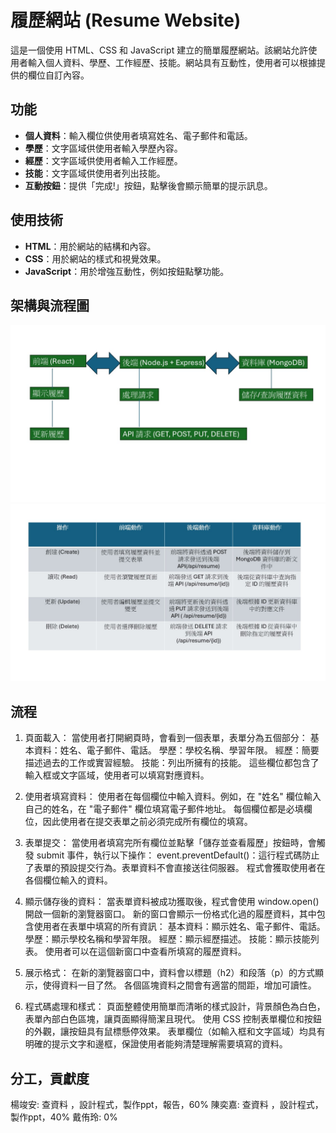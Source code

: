 # 履歷網站 (Resume Website)

這是一個使用 HTML、CSS 和 JavaScript 建立的簡單履歷網站。該網站允許使用者輸入個人資料、學歷、工作經歷、技能。網站具有互動性，使用者可以根據提供的欄位自訂內容。

## 功能

- **個人資料**：輸入欄位供使用者填寫姓名、電子郵件和電話。
- **學歷**：文字區域供使用者輸入學歷內容。
- **經歷**：文字區域供使用者輸入工作經歷。
- **技能**：文字區域供使用者列出技能。
- **互動按鈕**：提供「完成!」按鈕，點擊後會顯示簡單的提示訊息。

## 使用技術

- **HTML**：用於網站的結構和內容。
- **CSS**：用於網站的樣式和視覺效果。
- **JavaScript**：用於增強互動性，例如按鈕點擊功能。



## 架構與流程圖
![image](frontend/簡報1.jpg)
![image](frontend/簡報2.jpg)

## 流程
1. 頁面載入：
當使用者打開網頁時，會看到一個表單，表單分為五個部分：
基本資料：姓名、電子郵件、電話。
學歷：學校名稱、學習年限。
經歷：簡要描述過去的工作或實習經驗。
技能：列出所擁有的技能。
這些欄位都包含了輸入框或文字區域，使用者可以填寫對應資料。

2. 使用者填寫資料：
使用者在每個欄位中輸入資料。例如，在 "姓名" 欄位輸入自己的姓名，在 "電子郵件" 欄位填寫電子郵件地址。
每個欄位都是必填欄位，因此使用者在提交表單之前必須完成所有欄位的填寫。
3. 表單提交：
當使用者填寫完所有欄位並點擊「儲存並查看履歷」按鈕時，會觸發 submit 事件，執行以下操作：
event.preventDefault()：這行程式碼防止了表單的預設提交行為。表單資料不會直接送往伺服器。
程式會獲取使用者在各個欄位輸入的資料。
4. 顯示儲存後的資料：
當表單資料被成功獲取後，程式會使用 window.open() 開啟一個新的瀏覽器窗口。
新的窗口會顯示一份格式化過的履歷資料，其中包含使用者在表單中填寫的所有資訊：
基本資料：顯示姓名、電子郵件、電話。
學歷：顯示學校名稱和學習年限。
經歷：顯示經歷描述。
技能：顯示技能列表。
使用者可以在這個新窗口中查看所填寫的履歷資料。

5. 展示格式：
在新的瀏覽器窗口中，資料會以標題（h2）和段落（p）的方式顯示，使得資料一目了然。
各個區塊資料之間會有適當的間距，增加可讀性。
6. 程式碼處理和樣式：
頁面整體使用簡單而清晰的樣式設計，背景顏色為白色，表單內部白色區塊，讓頁面顯得簡潔且現代。
使用 CSS 控制表單欄位和按鈕的外觀，讓按鈕具有鼠標懸停效果。
表單欄位（如輸入框和文字區域）均具有明確的提示文字和邊框，保證使用者能夠清楚理解需要填寫的資料。

## 分工，貢獻度
楊竣安: 查資料 ，設計程式，製作ppt，報告，60%
陳奕嘉: 查資料 ，設計程式，製作ppt，40%
戴侑玲: 0%
